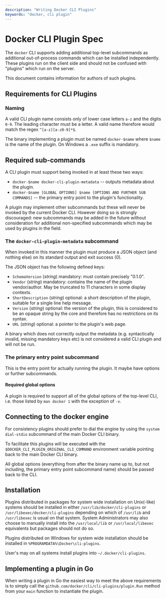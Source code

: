 ```yaml
---
description: "Writing Docker CLI Plugins"
keywords: "docker, cli plugin"
---
```


<!-- This file is maintained within the docker/cli GitHub
     repository at https://github.com/docker/cli/. Make all
     pull requests against that repo. If you see this file in
     another repository, consider it read-only there, as it will
     periodically be overwritten by the definitive file. Pull
     requests which include edits to this file in other repositories
     will be rejected.
-->

# Docker CLI Plugin Spec

The `docker` CLI supports adding additional top-level subcommands as
additional out-of-process commands which can be installed
independently. These plugins run on the client side and should not be
confused with "plugins" which run on the server.

This document contains information for authors of such plugins.

## Requirements for CLI Plugins

### Naming

A valid CLI plugin name consists only of lower case letters `a-z`
and the digits `0-9`. The leading character must be a letter. A valid
name therefore would match the regex `^[a-z][a-z0-9]*$`.

The binary implementing a plugin must be named `docker-$name` where
`$name` is the name of the plugin. On Windows a `.exe` suffix is
mandatory.

## Required sub-commands

A CLI plugin must support being invoked in at least these two ways:

* `docker-$name docker-cli-plugin-metadata` -- outputs metadata about
  the plugin.
* `docker-$name [GLOBAL OPTIONS] $name [OPTIONS AND FURTHER SUB
  COMMANDS]` -- the primary entry point to the plugin's functionality.

A plugin may implement other subcommands but these will never be
invoked by the current Docker CLI. However doing so is strongly
discouraged: new subcommands may be added in the future without
consideration for additional non-specified subcommands which may be
used by plugins in the field.

### The `docker-cli-plugin-metadata` subcommand

When invoked in this manner the plugin must produce a JSON object
(and nothing else) on its standard output and exit success (0).

The JSON object has the following defined keys:
* `SchemaVersion` (_string_) mandatory: must contain precisely "0.1.0".
* `Vendor` (_string_) mandatory: contains the name of the plugin vendor/author. May be truncated to 11 characters in some display contexts.
* `ShortDescription` (_string_) optional: a short description of the plugin, suitable for a single line help message.
* `Version` (_string_) optional: the version of the plugin, this is considered to be an opaque string by the core and therefore has no restrictions on its syntax.
* `URL` (_string_) optional: a pointer to the plugin's web page.

A binary which does not correctly output the metadata
(e.g. syntactically invalid, missing mandatory keys etc) is not
considered a valid CLI plugin and will not be run.

### The primary entry point subcommand

This is the entry point for actually running the plugin. It maybe have
options or further subcommands.

#### Required global options

A plugin is required to support all of the global options of the
top-level CLI, i.e. those listed by `man docker 1` with the exception
of `-v`.

## Connecting to the docker engine

For consistency plugins should prefer to dial the engine by using the
`system dial-stdio` subcommand of the main Docker CLI binary.

To facilitate this plugins will be executed with the
`$DOCKER_CLI_PLUGIN_ORIGINAL_CLI_COMMAND` environment variable
pointing back to the main Docker CLI binary.

All global options (everything from after the binary name up to, but
not including, the primary entry point subcommand name) should be
passed back to the CLI.

## Installation

Plugins distributed in packages for system wide installation on
Unix(-like) systems should be installed in either
`/usr/lib/docker/cli-plugins` or `/usr/libexec/docker/cli-plugins`
depending on which of `/usr/lib` and `/usr/libexec` is usual on that
system. System Administrators may also choose to manually install into
the `/usr/local/lib` or `/usr/local/libexec` equivalents but packages
should not do so.

Plugins distributed on Windows for system wide installation should be
installed in `%PROGRAMDATA%\Docker\cli-plugins`.

User's may on all systems install plugins into `~/.docker/cli-plugins`.

## Implementing a plugin in Go

When writing a plugin in Go the easiest way to meet the above
requirements is to simply call the
`github.com/docker/cli/cli-plugins/plugin.Run` method from your `main`
function to instantiate the plugin.
